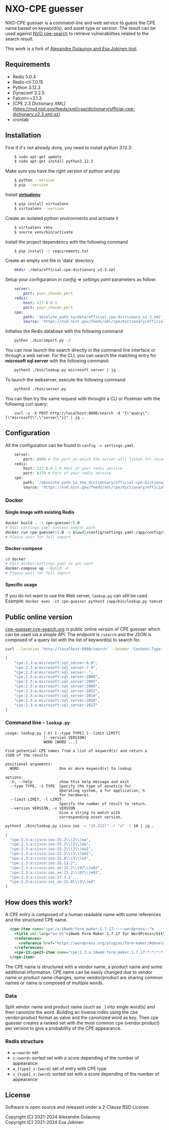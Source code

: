 # NXO-CPE guesser

NXO-CPE guesser is a command-line and web service to guess the CPE name based on keyword(s), and asset type or version.  The result can be used against [NVD cpe-search](https://nvd.nist.gov/products/cpe/search) to retrieve vulnerabilities related to the search result.

This work is a fork of [Alexandre Dulaunoy and Esa Jokinen tool](https://github.com/cve-search/cpe-guesser).

## Requirements

- Redis 5.0.4
- Redis-cli 7.0.15
- Python 3.12.3
- Dynaconf 3.2.5
- Falcon==3.1.3
- [CPE 2.3 Dictionary XML] (https://nvd.nist.gov/feeds/xml/cpe/dictionary/official-cpe-dictionary_v2.3.xml.gz)
- crontab

## Installation

First if it's not already done, you need to install python 3.12.3:  

```bash
    $ sudo apt-get update  
    $ sudo apt-get install python3.12.3
```

Make sure you have the right version of python and pip

```bash
    $ python --version  
    $ pip --version
```

Install [**virtualenv**](https://pypi.org/project/virtualenv/)


```bash
    $ pip install virtualenv  
    $ virtualenv --version
```

Create an isolated python environments and activate it

```bash
    $ virtualenv venv  
    $ source venv/bin/activate
```

Install the project dependency with the following command

```bash
    $ pip install -r requirements.txt  
```

Create an empty xml file in 'data' directory

```bash
    mkdir ./data/official-cpe-dictionary_v2.3.xml
```

Setup your configuration in *config => settings.yaml* parameters as follow:  

```yaml
    server:
        port: your_chosen_port
    redis:
        host: 127.0.0.1
        port: your_chosen_port
    cpe:
        path: 'absolute_path_to/data/official-cpe-dictionary_v2.3.xml'
        source: 'https://nvd.nist.gov/feeds/xml/cpe/dictionary/official-cpe-dictionary_v2.3.xml.gz'
```

Initialise the Redis database with the following command

```bash
    python ./bin/import.py -d
```

You can now launch the search directly in the command line interface or through a web server. For the CLI, you can search the matching entry for **microsoft sql server** with the following command:  

```bash
    python3 ./bin/lookup.py microsoft server | jq . 
```

To launch the webserver, execute the following command:  

```bash
    python3 ./bin/server.py
```

You can then try the same request with throught a CLI or Postman with the following curl query:  

```curl
    curl -s -X POST http://localhost:8000/search -d "{\"query\": [\"microsoft\",\"server\"]}" | jq .
```

## Configuration

All the configuration can be found in `config -> settings.yaml`.  

```python
    server:
        port: 8080 # The port on which the server will listen for incomming request 
    redis:
        host: 127.0.0.1 # Host of your redis service 
        port: 6379 # Port of your redis service 
    cpe:
        path: '/absolute_path_to_the_dictionnary/official-cpe-dictionary_v2.3.xml' # Absolute path to access a local copy of the CPE dictionnary
        source: 'https://nvd.nist.gov/feeds/xml/cpe/dictionary/official-cpe-dictionary_v2.3.xml.gz' # Online adress of the CPE dictionnary. You must frequently check on the NVD website to be sure that the ressource stays available
```

### Docker

#### Single image with existing Redis

```bash
docker build . -t cpe-guesser:l.0
# Edit settings.yaml content and/or path
docker run cpe-guesser:l.0 -v $(pwd)/config/settings.yaml:/app/config/settings.yaml
# Please wait for full import
```

#### Docker-compose

```bash
cd docker
# Edit docker/settings.yaml as you want
docker-compose up --build -d
# Please wait for full import
```

#### Specific usage

If you do not want to use the Web server, `lookup.py` can still be used. Example: `docker exec -it cpe-guesser python3 /app/bin/lookup.py tomcat`

## Public online version

[cpe-guesser.cve-search.org](https://cpe-guesser.cve-search.org) is public online version of CPE guesser which can be used via
a simple API. The endpoint is `/search` and the JSON is composed of a query list with the list of keyword(s) to search for.

```bash
curl --location 'http://localhost:8080/search' --header 'Content-Type: application/json' --data '{"query": ["microsoft","sql", "server"], "version":"(10)","type":"a","limit":10}'
```

```json
[
    "cpe:2.3:a:microsoft:sql_server:6.0", 
    "cpe:2.3:a:microsoft:sql_server:7.0", 
    "cpe:2.3:a:microsoft:sql_server:-", 
    "cpe:2.3:a:microsoft:sql_server:2000", 
    "cpe:2.3:a:microsoft:sql_server:2005", 
    "cpe:2.3:a:microsoft:sql_server:2008", 
    "cpe:2.3:a:microsoft:sql_server:2012", 
    "cpe:2.3:a:microsoft:sql_server:2014", 
    "cpe:2.3:a:microsoft:sql_server:2016", 
    "cpe:2.3:a:microsoft:sql_server:2017"
]
```

### Command line - `lookup.py`

```text
usage: lookup.py [-h] [--type TYPE] [--limit LIMIT]
                 [--version VERSION]
                 WORD [WORD ...]

Find potential CPE names from a list of keyword(s) and return a
JSON of the results

positional arguments:
  WORD                  One or more keyword(s) to lookup

options:
  -h, --help            show this help message and exit
  --type TYPE, -t TYPE  Specify the type of assets(o for
                        Operating system, a for application, h
                        for hardware).
  --limit LIMIT, -l LIMIT
                        Specify the number of result to return.
  --version VERSION, -v VERSION
                        Give a string to match with
                        corresponding asset version.
```

```bash
python3 ./bin/lookup.py cisco ios -v "15.2(2)" -t "a" -l 10 | jq .
```

```json
[
  "cpe:2.3:a:cisco:ios:15.2\\(2\\)ea",
  "cpe:2.3:a:cisco:ios:15.2\\(2\\)eb",
  "cpe:2.3:a:cisco:ios:15.2\\(2\\)ea1",
  "cpe:2.3:a:cisco:ios:15.2\\(2\\)eb1",
  "cpe:2.3:a:cisco:ios:15.8\\(3\\)m3",
  "cpe:2.3:a:cisco:ios:16.11.2",
  "cpe:2.3:a:cisco:ios_xe:15.2\\(07\\)e02",
  "cpe:2.3:a:cisco:ios_xe:15.2\\(07\\)e03",
  "cpe:2.3:a:cisco:ios:17.3.1",
  "cpe:2.3:a:cisco:ios_xe:15.8\\(3\\)m3"
]
```

## How does this work?

A CPE entry is composed of a human readable name with some references and the structured CPE name.

```xml
  <cpe-item name="cpe:/a:10web:form_maker:1.7.17::~~~wordpress~~">
    <title xml:lang="en-US">10web Form Maker 1.7.17 for WordPress</title>
    <references>
      <reference href="https://wordpress.org/plugins/form-maker/#developers">Change Log</reference>
    </references>
    <cpe-23:cpe23-item name="cpe:2.3:a:10web:form_maker:1.7.17:*:*:*:*:wordpress:*:*"/>
  </cpe-item>
```

The CPE name is structured with a vendor name, a product name and some additional information.
CPE name can be easily changed due to vendor name or product name changes, some vendor/product are sharing common names or name is composed of multiple words.

### Data

Split vendor name and product name (such as `_`) into single word(s) and then canonize the word. Building an inverse index using the cpe vendor:product format as value and the canonized word as key.  Then cpe guesser creates a ranked set with the most common cpe (vendor:product)  per version to give a probability of the CPE appearance.

### Redis structure

- `w:<word>` set
- `s:<word>` sorted set with a score depending of the number of appearance
- `w_{type}_v:{word}` set of entry with CPE type
- `s_{type}_v:{word}` sorted set with a score depending of the number of appearance

## License

Software is open source and released under a 2-Clause BSD License

Copyright (C) 2021-2024 Alexandre Dulaunoy  
Copyright (C) 2021-2024 Esa Jokinen  
